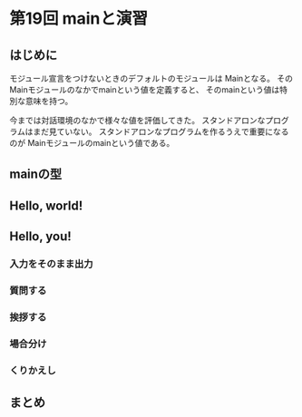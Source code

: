 第19回 mainと演習
=================

はじめに
--------

モジュール宣言をつけないときのデフォルトのモジュールは
Mainとなる。
そのMainモジュールのなかでmainという値を定義すると、
そのmainという値は特別な意味を持つ。

今までは対話環境のなかで様々な値を評価してきた。
スタンドアロンなプログラムはまだ見ていない。
スタンドアロンなプログラムを作るうえで重要になるのが
Mainモジュールのmainという値である。

mainの型
--------

Hello, world!
-------------

Hello, you!
-----------

### 入力をそのまま出力

### 質問する

### 挨拶する

### 場合分け

### くりかえし

まとめ
------
